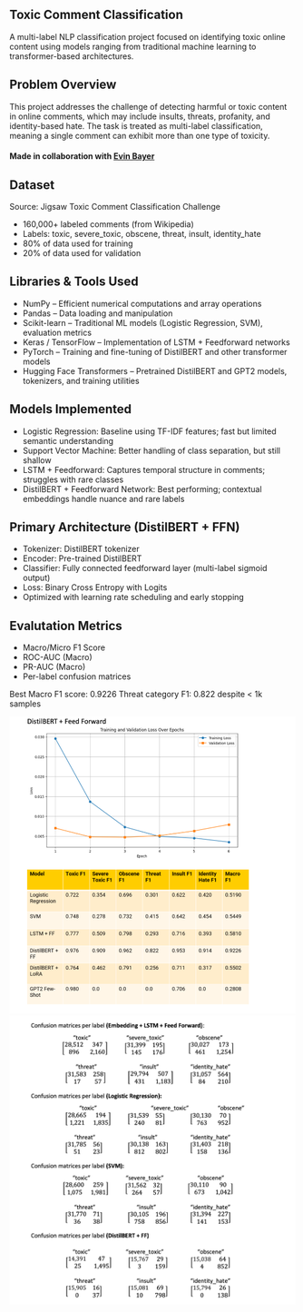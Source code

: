 ## Toxic Comment Classification 
A multi-label NLP classification project focused on identifying toxic online content using models ranging from traditional machine learning to transformer-based architectures.

## Problem Overview 
This project addresses the challenge of detecting harmful or toxic content in online comments, which may include insults, threats, profanity, and identity-based hate. The task is treated as multi-label classification, meaning a single comment can exhibit more than one type of toxicity.

#### Made in collaboration with [Evin Bayer](https://github.com/EvinB)

## Dataset 
Source: Jigsaw Toxic Comment Classification Challenge
- 160,000+ labeled comments (from Wikipedia)
- Labels: toxic, severe_toxic, obscene, threat, insult, identity_hate
- 80% of data used for training
- 20% of data used for validation

## Libraries & Tools Used
- NumPy – Efficient numerical computations and array operations
- Pandas – Data loading and manipulation
- Scikit-learn – Traditional ML models (Logistic Regression, SVM), evaluation metrics
- Keras / TensorFlow – Implementation of LSTM + Feedforward networks
- PyTorch – Training and fine-tuning of DistilBERT and other transformer models
- Hugging Face Transformers – Pretrained DistilBERT and GPT2 models, tokenizers, and training utilities

## Models Implemented 
- Logistic Regression: Baseline using TF-IDF features; fast but limited semantic understanding
- Support Vector Machine: Better handling of class separation, but still shallow
- LSTM + Feedforward: Captures temporal structure in comments; struggles with rare classes
- DistilBERT + Feedforward Network: 	Best performing; contextual embeddings handle nuance and rare labels

## Primary Architecture (DistilBERT + FFN) 
- Tokenizer: DistilBERT tokenizer
- Encoder: Pre-trained DistilBERT
- Classifier: Fully connected feedforward layer (multi-label sigmoid output)
- Loss: Binary Cross Entropy with Logits
- Optimized with learning rate scheduling and early stopping

## Evalutation Metrics
- Macro/Micro F1 Score
- ROC-AUC (Macro)
- PR-AUC (Macro)
- Per-label confusion matrices

Best Macro F1 score: 0.9226
Threat category F1: 0.822 despite < 1k samples

![](https://github.com/jarkin0513/ToxicCommentClassification/blob/main/images/data.png)
![](https://github.com/jarkin0513/ToxicCommentClassification/blob/main/images/matrix.png)
